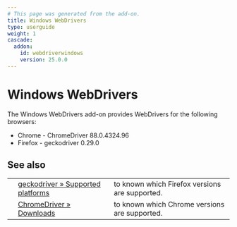```yaml
---
# This page was generated from the add-on.
title: Windows WebDrivers
type: userguide
weight: 1
cascade:
  addon:
    id: webdriverwindows
    version: 25.0.0
---
```


# Windows WebDrivers

The Windows WebDrivers add-on provides WebDrivers for the following browsers:

* Chrome - ChromeDriver 88.0.4324.96
* Firefox - geckodriver 0.29.0

## See also

|   |                                                                                                                           |                                                |
|---|---------------------------------------------------------------------------------------------------------------------------|------------------------------------------------|
|   | [geckodriver » Supported platforms](https://firefox-source-docs.mozilla.org/testing/geckodriver/geckodriver/Support.html) | to known which Firefox versions are supported. |
|   | [ChromeDriver » Downloads](https://sites.google.com/a/chromium.org/chromedriver/downloads)                                | to known which Chrome versions are supported.  |
